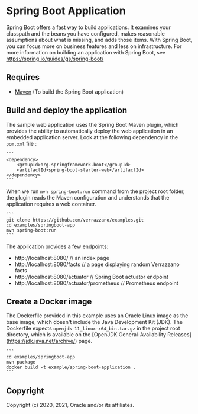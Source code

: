 # Spring Boot Application
Spring Boot offers a fast way to build applications. It examines your classpath and the beans you have configured, makes
reasonable assumptions about what is missing, and adds those items. With Spring Boot, you can focus more on business
features and less on infrastructure. For more information on building an application with Spring Boot, see
https://spring.io/guides/gs/spring-boot/

## Requires
- [Maven](https://maven.apache.org/download.cgi) (To build the Spring Boot application)

## Build and deploy the application
The sample web application uses the Spring Boot Maven plugin, which provides the ability to automatically deploy the
web application in an embedded application server. Look at the following dependency in the `pom.xml` file :

    ```
    <dependency>
        <groupId>org.springframework.boot</groupId>
        <artifactId>spring-boot-starter-web</artifactId> 
    </dependency>
    ```

When we run `mvn spring-boot:run` command from the project root folder, the plugin reads the Maven configuration and understands
that the application requires a web container.

    ```
    git clone https://github.com/verrazzano/examples.git
    cd examples/springboot-app
    mvn spring-boot:run
    ```

The application provides a few endpoints:  
* http://localhost:8080/   // an index page  
* http://localhost:8080/facts   // a page displaying random Verrazzano facts  
* http://localhost:8080/actuator  // Spring Boot actuator endpoint  
* http://localhost:8080/actuator/prometheus   // Prometheus endpoint  

## Create a Docker image
The Dockerfile provided in this example uses an Oracle Linux image as the base image, which doesn't include the Java Development Kit (JDK).
The Dockerfile expects `openjdk-11_linux-x64_bin.tar.gz` in the project root directory, which is available on the [OpenJDK General-Availability Releases] (https://jdk.java.net/archive/) page.

    ```
    cd examples/springboot-app
    mvn package
    docker build -t example/spring-boot-application .
    ```

## Copyright
Copyright (c) 2020, 2021, Oracle and/or its affiliates.
